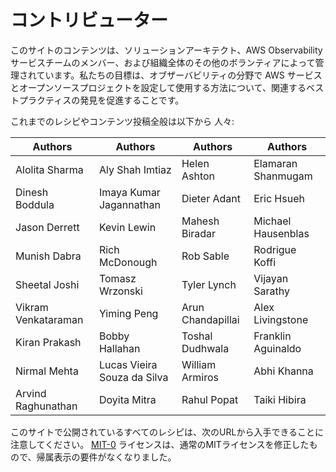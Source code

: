 # コントリビューター

このサイトのコンテンツは、ソリューションアーキテクト、AWS Observability サービスチームのメンバー、および組織全体のその他のボランティアによって管理されています。私たちの目標は、オブザーバビリティの分野で AWS サービスとオープンソースプロジェクトを設定して使用する方法について、関連するベストプラクティスの発見を促進することです。

これまでのレシピやコンテンツ投稿全般は以下から
人々:

| Authors             | Authors                     | Authors           | Authors            |
| ------------------- | --------------------------- | ----------------- | ------------------ |
| Alolita Sharma      | Aly Shah Imtiaz             | Helen Ashton      | Elamaran Shanmugam |
| Dinesh Boddula      | Imaya Kumar Jagannathan     | Dieter Adant      | Eric Hsueh         |
| Jason Derrett       | Kevin Lewin                 | Mahesh Biradar    | Michael Hausenblas |
| Munish Dabra        | Rich McDonough              | Rob Sable         | Rodrigue Koffi     |
| Sheetal Joshi       | Tomasz Wrzonski             | Tyler Lynch       | Vijayan Sarathy    |
| Vikram Venkataraman | Yiming Peng                 | Arun Chandapillai | Alex Livingstone   |
| Kiran Prakash       | Bobby Hallahan              | Toshal Dudhwala   | Franklin Aguinaldo |
| Nirmal Mehta        | Lucas Vieira Souza da Silva | William Armiros   | Abhi Khanna        |
| Arvind Raghunathan  | Doyita Mitra                | Rahul Popat       | Taiki Hibira       |


このサイトで公開されているすべてのレシピは、次のURLから入手できることに注意してください。
[MIT-0][mit0] ライセンスは、通常のMITライセンスを修正したもので、帰属表示の要件がなくなりました。

[mit0]: https://github.com/aws/mit-0
